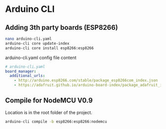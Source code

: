 # Arduino CLI

## Adding 3th party boards (ESP8266)

```bash
nano arduino-cli.yaml 
arduino-cli core update-index
arduino-cli core install esp8266:esp8266
```

arduino-cli.yaml config file content

```yaml
# arduino-cli.yaml
board_manager:
  additional_urls:
    - http://arduino.esp8266.com/stable/package_esp8266com_index.json
    - https://adafruit.github.io/arduino-board-index/package_adafruit_index.json
```

## Compile for NodeMCU V0.9

Location is in the root folder of the project.

```bash
arduino-cli compile -b esp8266:esp8266:nodemcu
```
